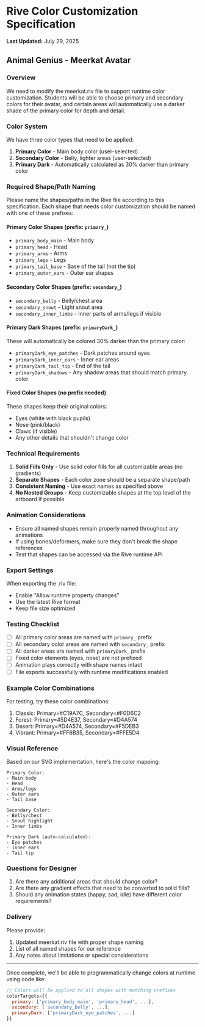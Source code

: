 # Rive Color Customization Specification

**Last Updated:** July 29, 2025
## Animal Genius - Meerkat Avatar

### Overview
We need to modify the meerkat.riv file to support runtime color customization. Students will be able to choose primary and secondary colors for their avatar, and certain areas will automatically use a darker shade of the primary color for depth and detail.

### Color System

We have three color types that need to be applied:

1. **Primary Color** - Main body color (user-selected)
2. **Secondary Color** - Belly, lighter areas (user-selected)  
3. **Primary Dark** - Automatically calculated as 30% darker than primary color

### Required Shape/Path Naming

Please name the shapes/paths in the Rive file according to this specification. Each shape that needs color customization should be named with one of these prefixes:

#### Primary Color Shapes (prefix: `primary_`)
- `primary_body_main` - Main body
- `primary_head` - Head
- `primary_arms` - Arms
- `primary_legs` - Legs
- `primary_tail_base` - Base of the tail (not the tip)
- `primary_outer_ears` - Outer ear shapes

#### Secondary Color Shapes (prefix: `secondary_`)
- `secondary_belly` - Belly/chest area
- `secondary_snout` - Light snout area
- `secondary_inner_limbs` - Inner parts of arms/legs if visible

#### Primary Dark Shapes (prefix: `primaryDark_`)
These will automatically be colored 30% darker than the primary color:
- `primaryDark_eye_patches` - Dark patches around eyes
- `primaryDark_inner_ears` - Inner ear areas
- `primaryDark_tail_tip` - End of the tail
- `primaryDark_shadows` - Any shadow areas that should match primary color

#### Fixed Color Shapes (no prefix needed)
These shapes keep their original colors:
- Eyes (white with black pupils)
- Nose (pink/black)
- Claws (if visible)
- Any other details that shouldn't change color

### Technical Requirements

1. **Solid Fills Only** - Use solid color fills for all customizable areas (no gradients)
2. **Separate Shapes** - Each color zone should be a separate shape/path
3. **Consistent Naming** - Use exact names as specified above
4. **No Nested Groups** - Keep customizable shapes at the top level of the artboard if possible

### Animation Considerations

- Ensure all named shapes remain properly named throughout any animations
- If using bones/deformers, make sure they don't break the shape references
- Test that shapes can be accessed via the Rive runtime API

### Export Settings

When exporting the .riv file:
- Enable "Allow runtime property changes"
- Use the latest Rive format
- Keep file size optimized

### Testing Checklist

- [ ] All primary color areas are named with `primary_` prefix
- [ ] All secondary color areas are named with `secondary_` prefix
- [ ] All darker areas are named with `primaryDark_` prefix
- [ ] Fixed color elements (eyes, nose) are not prefixed
- [ ] Animation plays correctly with shape names intact
- [ ] File exports successfully with runtime modifications enabled

### Example Color Combinations

For testing, try these color combinations:
1. Classic: Primary=#C19A7C, Secondary=#F0D6C2
2. Forest: Primary=#5D4E37, Secondary=#D4A574
3. Desert: Primary=#D4A574, Secondary=#F5DEB3
4. Vibrant: Primary=#FF6B35, Secondary=#FFE5D4

### Visual Reference

Based on our SVG implementation, here's the color mapping:

```
Primary Color:
- Main body
- Head
- Arms/legs
- Outer ears
- Tail base

Secondary Color:
- Belly/chest
- Snout highlight
- Inner limbs

Primary Dark (auto-calculated):
- Eye patches
- Inner ears
- Tail tip
```

### Questions for Designer

1. Are there any additional areas that should change color?
2. Are there any gradient effects that need to be converted to solid fills?
3. Should any animation states (happy, sad, idle) have different color requirements?

### Delivery

Please provide:
1. Updated meerkat.riv file with proper shape naming
2. List of all named shapes for our reference
3. Any notes about limitations or special considerations

---

Once complete, we'll be able to programmatically change colors at runtime using code like:
```javascript
// Colors will be applied to all shapes with matching prefixes
colorTargets={{
  primary: ['primary_body_main', 'primary_head', ...],
  secondary: ['secondary_belly', ...],
  primaryDark: ['primaryDark_eye_patches', ...]
}}
```